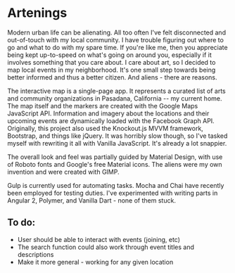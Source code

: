 # Artenings

Modern urban life can be alienating. All too often I've felt disconnected and out-of-touch with my local community. I have trouble figuring out where to go and what to do with my spare time. If you're like me, then you appreciate being kept up-to-speed on what's going on around you, especially if it involves something that you care about. I care about art, so I decided to map local events in my neighborhood. It's one small step towards being better informed and thus a better citizen. And aliens - there are reasons.

The interactive map is a single-page app. It represents a curated list of arts and community organizations in Pasadana, California -- my current home. The map itself and the markers are created with the Google Maps JavaScript API. Information and imagery about the locations and their upcoming events are dynamically loaded with the Facebook Graph API. Originally, this project also used the Knockout.js MVVM framework, Bootstrap, and things like jQuery. It was horribly slow though, so I've tasked myself with rewriting it all with Vanilla JavaScript. It's already a lot snappier.

The overall look and feel was partially guided by Material Design, with use of Roboto fonts and Google's free Material icons. The aliens were my own invention and were created with GIMP. 

Gulp is currently used for automating tasks. Mocha and Chai have recently been employed for testing duties. I've experimented with writing parts in Angular 2, Polymer, and Vanilla Dart - none of them stuck.

## To do:
* User should be able to interact with events (joining, etc)
* The search function could also work through event titles and descriptions
* Make it more general - working for any given location
